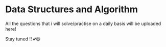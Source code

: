 <h1> Data Structures and Algorithm </h1>
<p> All the questions that i will solve/practise on a daily basis will be uploaded here!  </p>
<p> Stay tuned !!  💕😃</p>
